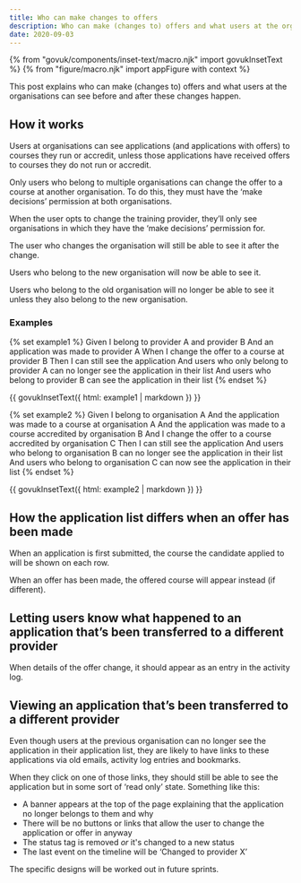 ```yaml
---
title: Who can make changes to offers
description: Who can make (changes to) offers and what users at the organisations can see before and after these changes happen
date: 2020-09-03
---
```


{% from "govuk/components/inset-text/macro.njk" import govukInsetText %}
{% from "figure/macro.njk" import appFigure with context %}

This post explains who can make (changes to) offers and what users at the organisations can see before and after these changes happen.

## How it works

Users at organisations can see applications (and applications with offers) to courses they run or accredit, unless those applications have received offers to courses they do not run or accredit.

Only users who belong to multiple organisations can change the offer to a course at another organisation. To do this, they must have the ‘make decisions’ permission at both organisations.

When the user opts to change the training provider, they’ll only see organisations in which they have the ‘make decisions’ permission for.

The user who changes the organisation will still be able to see it after the change.

Users who belong to the new organisation will now be able to see it.

Users who belong to the old organisation will no longer be able to see it unless they also belong to the new organisation.

### Examples

{% set example1 %}
  Given I belong to provider A and provider B
  And an application was made to provider A
  When I change the offer to a course at provider B
  Then I can still see the application
  And users who only belong to provider A can no longer see the application in their list
  And users who belong to provider B can see the application in their list
{% endset %}


{{ govukInsetText({
  html: example1 | markdown
}) }}

{% set example2 %}
  Given I belong to organisation A
  And the application was made to a course at organisation A
  And the application was made to a course accredited by organisation B
  And I change the offer to a course accredited by organisation C
  Then I can still see the application
  And users who belong to organisation B can no longer see the application in their list
  And users who belong to organisation C can now see the application in their list
{% endset %}

{{ govukInsetText({
  html: example2 | markdown
}) }}

## How the application list differs when an offer has been made

When an application is first submitted, the course the candidate applied to will be shown on each row.

When an offer has been made, the offered course will appear instead (if different).

## Letting users know what happened to an application that’s been transferred to a different provider

When details of the offer change, it should appear as an entry in the activity log.

## Viewing an application that’s been transferred to a different provider

Even though users at the previous organisation can no longer see the application in their application list, they are likely to have links to these applications via old emails, activity log entries and bookmarks.

When they click on one of those links, they should still be able to see the application but in some sort of ‘read only’ state. Something like this:

* A banner appears at the top of the page explaining that the application no longer belongs to them and why
* There will be no buttons or links that allow the user to change the application or offer in anyway
* The status tag is removed _or_ it's changed to a new status
* The last event on the timeline will be ‘Changed to provider X’

The specific designs will be worked out in future sprints.
